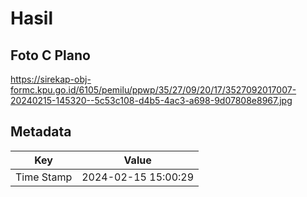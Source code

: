 # Hasil

## Foto C Plano

https://sirekap-obj-formc.kpu.go.id/6105/pemilu/ppwp/35/27/09/20/17/3527092017007-20240215-145320--5c53c108-d4b5-4ac3-a698-9d07808e8967.jpg


## Metadata

| Key        | Value               |
| ---------- | ------------------- |
| Time Stamp | 2024-02-15 15:00:29 |



